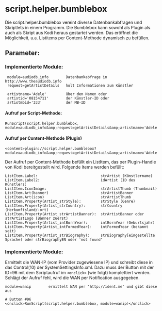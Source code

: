 <h1>script.helper.bumblebox</h1>

Die script.helper.bumblebox vereint diverse Datenbankabfragen und Skriptlets in einem Programm. Die Bumblebox kann sowohl als Plugin als auch als Skript aus Kodi heraus gestartet werden. Das eröffnet die Möglichkeit, u.a. Listitems per Content-Methode dynamisch zu befüllen.
 
 
 <h2>Parameter:</h2>
 
 <h3>Implementierte Module:</h3>
 
     module=audiodb_info        Datenbankabfrage in http://www.theaudiodb.info
     request=getArtistDetails   holt Informationen zum Künstler

     artistname='Adele'         über den Namen oder
     artistid='08154711'        der Künstler-ID oder
     artistmbid='333'           der MB-ID
 
 <h4>Aufruf per Script-Methode:</h4>
 
    RunScript(script.helper.bumblebox, module=audiodb_info&amp;request=getArtistDetails&amp;artistname='Adele')
 
 <h4>Aufruf per Content-Methode (Plugin)</h4>
 
    <content>plugin://script.helper.bumblebox?module=audiodb_info&amp;request=getArtistDetails&amp;artistname='Adele'</content>

Der Aufruf per Content-Methode befüllt ein ListItem, das per Plugin-Handle von Kodi bereitgestellt wird. Folgende Items werden befüllt:

    ListItem.Label:                             strArtist (Künstlername)
    ListItem.Label2:                            idArtist (ID des Künstlers)
    ListItem.IconImage:                         strArtistThumb (Thumbnail)
    ListItem.Art(banner)                        strArtistBanner
    ListItem.Art(icon)                          strArtistThumb
    ListItem.Property(Artist_strStyle):         strStyle (Genre)
    ListItem.Property(Artist_strCountry):       strCountry (Herkunftsland/-ort)
    ListItem.Property(Artist_strArtistBanner):  strArtistBanner oder strArtistLogo (Banner zuerst)
    ListItem.Property(Artist_intBornYear):      intBornYear (Geburtsjahr)
    ListItem.Property(Artist_intFormedYear):    intFormedYear (bekannt seit)
    ListItem.Property(Artist_strBiography):     strBiography[eingestellte Sprache] oder strBiographyEN oder 'not found'

<h3>Implementierte Module:</h3>

Ermittelt die WAN-IP (vom Provider zugewiesene IP) und schreibt diese in das Control(10) der SystemSettingsInfo.xml. Dazu muss der Button mit der ID=96 mit dem Scriptaufruf im `<onclick>` (wie folgt) komplettiert werden. Schlägt der Aufruf fehl, wird die WAN per Notification ausgegeben.

    module=wanip        ermittelt WAN per 'http://ident.me' und gibt diese aus

    # Button #96
    <onclick>RunScript(script.helper.bumblebox, module=wanip)</onclick>
 